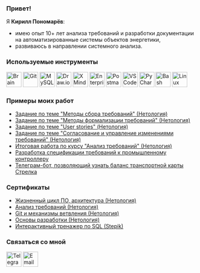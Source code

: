 ### Привет!
Я **Кирилл Пономарёв**:
- имею опыт 10+ лет анализа требований и разработки документации на автоматизированные системы объектов энергетики,
- развиваюсь в направлении системного анализа.

### Используемые инструменты
[<image width="40px" alt="Brain" src="/icons/brain.png"/>](https://ru.wikipedia.org/wiki/%D0%93%D0%BE%D0%BB%D0%BE%D0%B2%D0%BD%D0%BE%D0%B9_%D0%BC%D0%BE%D0%B7%D0%B3_%D1%87%D0%B5%D0%BB%D0%BE%D0%B2%D0%B5%D0%BA%D0%B0)
[<image width="40px" alt="Git" src="/icons/git.png"/>](https://git-scm.com/)
[<image width="40px" alt="MySQL" src="/icons/mysql.png"/>](https://www.mysql.com/)
[<image width="40px" alt="Draw.io" src="/icons/draw_io.png"/>](https://www.draw.io/)
[<image width="40px" alt="XMind" src="/icons/xmind.png"/>](https://www.xmind.net/)
[<image width="40px" alt="Enterprise Architect" src="/icons/ea.png"/>](https://sparxsystems.com/products/ea/)
[<image width="40px" alt="Postman" src="/icons/postman.png"/>](https://www.postman.com/)
[<image width="40px" alt="VSCode" src="/icons/vscode.png"/>](https://code.visualstudio.com/)
[<image width="40px" alt="PyCharm" src="/icons/pycharm.png"/>](https://www.jetbrains.com/pycharm/)
[<image width="40px" alt="Bash" src="/icons/bash.png"/>](https://www.gnu.org/software/bash/)
[<image width="40px" alt="Linux" src="/icons/linux.png"/>](https://kernel.org/)

### Примеры моих работ
- [Задание по теме "Методы сбора требований" (Нетология)](/interview/)
- [Задание по теме "Методы формализации требований" (Нетология)](/requirements/)
- [Задание по теме "User stories" (Нетология)](/user-stories/)
- [Задание по теме "Согласование и управление изменениями требований" (Нетология)](/requirements-management/)
- [Итоговая работа по курсу "Анализ требований" (Нетология)](/requirements-final/)
- [Разработка спецификации требований к промышленному контроллеру](/controller-requirements/)
- [Телеграм-бот, позволяющий узнать баланс транспортной карты Стрелка](https://github.com/gitscure/strelkaCardBot.git)

### Сертификаты
- [Жизненный цикл ПО, архитектура (Нетология)](/certificates/netology-lifecycle.pdf)
- [Анализ требований (Нетология)](/certificates/netology-requirements.pdf)
- [Git и механизмы ветвления (Нетология)](/certificates/netology-git.pdf)
- [Основы разработки (Нетология)](/certificates/netology-development.pdf)
- [Интерактивный тренажер по SQL (Stepik)](/certificates/stepik-sql.pdf)

### Связаться со мной
[<image width="40px" alt="Telegram" src="/icons/telegram.png"/>](https://t.me/s_cure)
[<image width="40px" alt="Email" src="/icons/email.png"/>](mailto:ponomarevkm@gmail.com)
